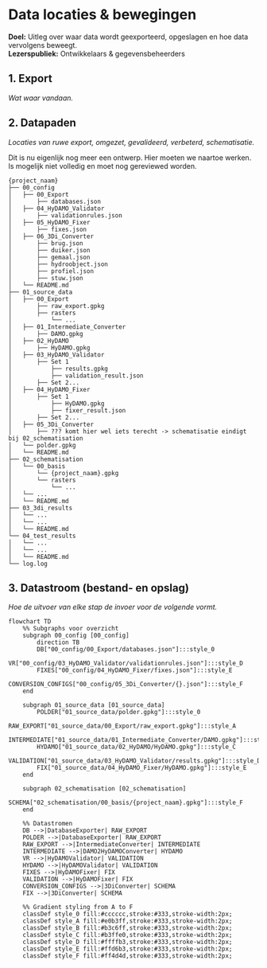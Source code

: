 # Data locaties & bewegingen
**Doel:** Uitleg over waar data wordt geexporteerd, opgeslagen en hoe data vervolgens beweegt.  
**Lezerspubliek:** Ontwikkelaars & gegevensbeheerders

## 1. Export
_Wat waar vandaan._



## 2. Datapaden
_Locaties van ruwe export, omgezet, gevalideerd, verbeterd, schematisatie._

Dit is nu eigenlijk nog meer een ontwerp. Hier moeten we naartoe werken. Is mogelijk niet volledig en moet nog gereviewed worden.

```text
{project_naam}
├── 00_config
│   ├── 00_Export
│       ├── databases.json
│   ├── 04_HyDAMO_Validator
│       ├── validationrules.json
│   ├── 05_HyDAMO_Fixer
│       ├── fixes.json
│   ├── 06_3Di_Converter
│       ├── brug.json
│       ├── duiker.json
│       ├── gemaal.json
│       ├── hydroobject.json
│       ├── profiel.json
│       ├── stuw.json
│   └── README.md
├── 01_source_data
│   ├── 00_Export
│       ├── raw_export.gpkg
│       ├── rasters
│           └── ...
│   ├── 01_Intermediate_Converter
│       ├── DAMO.gpkg
│   ├── 02_HyDAMO
│       ├── HyDAMO.gpkg
│   ├── 03_HyDAMO_Validator
│       ├── Set 1
│           ├── results.gpkg
│           ├── validation_result.json
│       ├── Set 2...
│   ├── 04_HyDAMO_Fixer
│       ├── Set 1
│           ├── HyDAMO.gpkg
│           ├── fixer_result.json
│       ├── Set 2...
│   ├── 05_3Di_Converter
│       ├── ??? komt hier wel iets terecht -> schematisatie eindigt bij 02_schematisation
│   └── polder.gpkg
│   └── README.md
├── 02_schematisation
│   └── 00_basis
│       └── {project_naam}.gpkg
│       └── rasters
│           └── ...
│   └── ...
│   └── README.md
├── 03_3di_results
│   └── ...
│   └── ...
│   └── README.md
└── 04_test_results
│   └── ...
│   └── ...
│   └── README.md
└── log.log
```

## 3. Datastroom (bestand- en opslag)
_Hoe de uitvoer van elke stap de invoer voor de volgende vormt._

```mermaid
flowchart TD
    %% Subgraphs voor overzicht
    subgraph 00_config [00_config]
        direction TB
        DB["00_config/00_Export/databases.json"]:::style_0
        VR["00_config/03_HyDAMO_Validator/validationrules.json"]:::style_D
        FIXES["00_config/04_HyDAMO_Fixer/fixes.json"]:::style_E
        CONVERSION_CONFIGS["00_config/05_3Di_Converter/{}.json"]:::style_F
    end

    subgraph 01_source_data [01_source_data]
        POLDER["01_source_data/polder.gpkg"]:::style_0
        RAW_EXPORT["01_source_data/00_Export/raw_export.gpkg"]:::style_A
        INTERMEDIATE["01_source_data/01_Intermediate_Converter/DAMO.gpkg"]:::style_B
        HYDAMO["01_source_data/02_HyDAMO/HyDAMO.gpkg"]:::style_C
        VALIDATION["01_source_data/03_HyDAMO_Validator/results.gpkg"]:::style_D
        FIX["01_source_data/04_HyDAMO_Fixer/HyDAMO.gpkg"]:::style_E
    end

    subgraph 02_schematisation [02_schematisation]
        SCHEMA["02_schematisation/00_basis/{project_naam}.gpkg"]:::style_F
    end

    %% Datastromen
    DB -->|DatabaseExporter| RAW_EXPORT
    POLDER -->|DatabaseExporter| RAW_EXPORT
    RAW_EXPORT -->|IntermediateConverter| INTERMEDIATE
    INTERMEDIATE -->|DAMO2HyDAMOConverter| HYDAMO
    VR -->|HyDAMOValidator| VALIDATION
    HYDAMO -->|HyDAMOValidator| VALIDATION
    FIXES -->|HyDAMOFixer| FIX
    VALIDATION -->|HyDAMOFixer| FIX
    CONVERSION_CONFIGS -->|3DiConverter| SCHEMA
    FIX -->|3DiConverter| SCHEMA

    %% Gradient styling from A to F
    classDef style_0 fill:#cccccc,stroke:#333,stroke-width:2px;
    classDef style_A fill:#e0b3ff,stroke:#333,stroke-width:2px;
    classDef style_B fill:#b3c6ff,stroke:#333,stroke-width:2px;
    classDef style_C fill:#b3ffe0,stroke:#333,stroke-width:2px;
    classDef style_D fill:#ffffb3,stroke:#333,stroke-width:2px;
    classDef style_E fill:#ffd6b3,stroke:#333,stroke-width:2px;
    classDef style_F fill:#ff4d4d,stroke:#333,stroke-width:2px;
